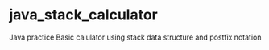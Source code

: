 # java_stack_calculator

Java practice 
Basic calulator using stack data structure and postfix notation
